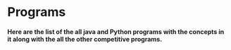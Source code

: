 # Programs
#### Here are the list of the all java and Python programs with the concepts in it along with the all the other competitive programs.  
